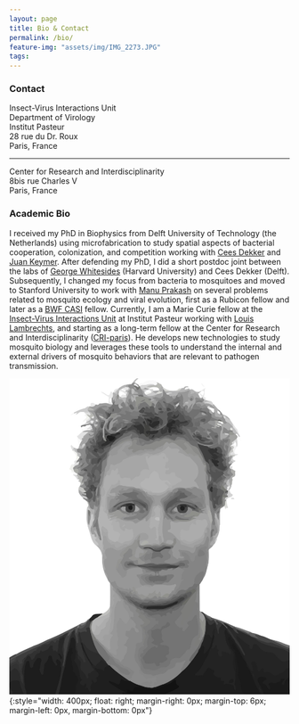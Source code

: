```yaml
---
layout: page
title: Bio & Contact
permalink: /bio/
feature-img: "assets/img/IMG_2273.JPG"
tags:
---
```


### Contact

Insect-Virus Interactions Unit  
Department of Virology  
Institut Pasteur  
28 rue du Dr. Roux  
Paris, France  

_______

Center for Research and Interdisciplinarity  
8bis rue Charles V  
Paris, France  



### Academic Bio

I received my PhD in Biophysics from Delft University of Technology (the Netherlands) using microfabrication to study spatial aspects of bacterial cooperation, colonization, and competition working with [Cees Dekker](https://ceesdekkerlab.nl/) and [Juan Keymer](http://keymerlab.nl/www/). After defending my PhD, I did a short postdoc  joint between the labs of [George Whitesides](https://gmwgroup.harvard.edu/) (Harvard University) and Cees Dekker (Delft). Subsequently, I changed my focus from bacteria to mosquitoes and moved to Stanford University to work with [Manu Prakash](http://web.stanford.edu/group/prakash-lab/cgi-bin/labsite/) on several problems related to mosquito ecology and viral evolution, first as a Rubicon fellow and later as a [BWF CASI](https://www.bwfund.org/grant-programs/interfaces-science/career-awards-scientific-interface) fellow. Currently, I am a Marie Curie fellow at the [Insect-Virus Interactions Unit](https://research.pasteur.fr/en/team/insect-virus-interactions/) at Institut Pasteur working with [Louis Lambrechts](https://research.pasteur.fr/en/member/louis-lambrechts/), and starting as a long-term fellow at the Center for Research and Interdisciplinarity ([CRI-paris](https://cri-paris.org/)). He develops new technologies to study mosquito biology and leverages these tools to understand the internal and external drivers of mosquito behaviors that are relevant to pathogen transmission.


![Some Title](../assets/img/felix02.jpg){:style="width: 400px; float: right; margin-right: 0px; margin-top: 6px; margin-left: 0px, margin-bottom: 0px"}

<!-- Type on Strap is based on Type Theme, a free and open-source theme for [Jekyll](http://jekyllrb.com/), licensed under the MIT License.

Head over to the [theme's documentation](https://github.io/sylhare/Type-on-Strap) for much more information about Type on Strap or to install this theme on your own Jekyll site.

This file is an example of a page in Jekyll, that automatically shows up in the header navigation, you can delete or modify this file freely. -->
 

